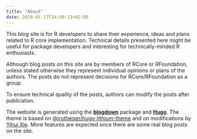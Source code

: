 ```yaml
---
title: "About"
date: 2018-01-17T14:09:13+02:00
---
```


This blog site is for R developers to share their experience, ideas and
plans related to R core implementation.  Technical details presented here
might be useful for package developers and interesting for
technically-minded R enthusiasts.

Although blog posts on this site are by members of RCore or RFoundation,
unless stated otherwise they represent individual opinions or plans of the
authors.  The posts do not represent decisions for RCore/RFoundation as a
group.

To ensure technical quality of the posts, authors can modify the posts after
publication.

The website is generated using the
[**blogdown**](https://github.com/rstudio/blogdown) package and
[**Hugo**](https://gohugo.io).  The theme is based on
[@jrutheiser/hugo-lithium-theme](https://github.com/jrutheiser/hugo-lithium-theme)
and on modifications by [Yihui Xie](https://github.com/yihui/hugo-lithium-theme).  More features are
expected once there are some real blog posts on the site.
